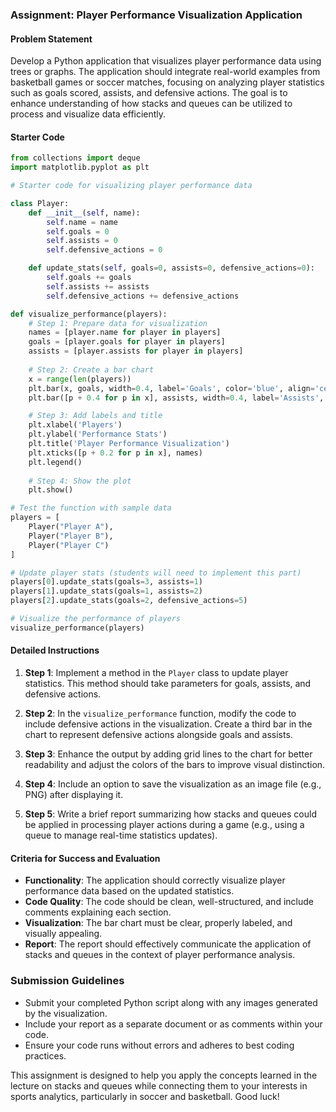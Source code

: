 ### Assignment: Player Performance Visualization Application

#### Problem Statement
Develop a Python application that visualizes player performance data using trees or graphs. The application should integrate real-world examples from basketball games or soccer matches, focusing on analyzing player statistics such as goals scored, assists, and defensive actions. The goal is to enhance understanding of how stacks and queues can be utilized to process and visualize data efficiently.

#### Starter Code
```python
from collections import deque
import matplotlib.pyplot as plt

# Starter code for visualizing player performance data

class Player:
    def __init__(self, name):
        self.name = name
        self.goals = 0
        self.assists = 0
        self.defensive_actions = 0

    def update_stats(self, goals=0, assists=0, defensive_actions=0):
        self.goals += goals
        self.assists += assists
        self.defensive_actions += defensive_actions

def visualize_performance(players):
    # Step 1: Prepare data for visualization
    names = [player.name for player in players]
    goals = [player.goals for player in players]
    assists = [player.assists for player in players]
    
    # Step 2: Create a bar chart
    x = range(len(players))
    plt.bar(x, goals, width=0.4, label='Goals', color='blue', align='center')
    plt.bar([p + 0.4 for p in x], assists, width=0.4, label='Assists', color='orange', align='center')

    # Step 3: Add labels and title
    plt.xlabel('Players')
    plt.ylabel('Performance Stats')
    plt.title('Player Performance Visualization')
    plt.xticks([p + 0.2 for p in x], names)
    plt.legend()
    
    # Step 4: Show the plot
    plt.show()

# Test the function with sample data
players = [
    Player("Player A"),
    Player("Player B"),
    Player("Player C")
]

# Update player stats (students will need to implement this part)
players[0].update_stats(goals=3, assists=1)
players[1].update_stats(goals=1, assists=2)
players[2].update_stats(goals=2, defensive_actions=5)

# Visualize the performance of players
visualize_performance(players)
```

#### Detailed Instructions
1. **Step 1**: Implement a method in the `Player` class to update player statistics. This method should take parameters for goals, assists, and defensive actions.

2. **Step 2**: In the `visualize_performance` function, modify the code to include defensive actions in the visualization. Create a third bar in the chart to represent defensive actions alongside goals and assists.

3. **Step 3**: Enhance the output by adding grid lines to the chart for better readability and adjust the colors of the bars to improve visual distinction.

4. **Step 4**: Include an option to save the visualization as an image file (e.g., PNG) after displaying it.

5. **Step 5**: Write a brief report summarizing how stacks and queues could be applied in processing player actions during a game (e.g., using a queue to manage real-time statistics updates).

#### Criteria for Success and Evaluation
- **Functionality**: The application should correctly visualize player performance data based on the updated statistics.
- **Code Quality**: The code should be clean, well-structured, and include comments explaining each section.
- **Visualization**: The bar chart must be clear, properly labeled, and visually appealing.
- **Report**: The report should effectively communicate the application of stacks and queues in the context of player performance analysis.

### Submission Guidelines
- Submit your completed Python script along with any images generated by the visualization.
- Include your report as a separate document or as comments within your code.
- Ensure your code runs without errors and adheres to best coding practices.

This assignment is designed to help you apply the concepts learned in the lecture on stacks and queues while connecting them to your interests in sports analytics, particularly in soccer and basketball. Good luck!